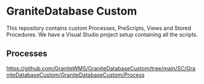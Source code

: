 # GraniteDatabase Custom

This repository contains custom Processes, PreScripts, Views and Stored Procedures.
We have a Visual Studio project setup containing all the scripts. 


## Processes

https://github.com/GraniteWMS/GraniteDatabaseCustom/tree/main/SC/GraniteDatabaseCustom/GraniteDatabaseCustom/Process
